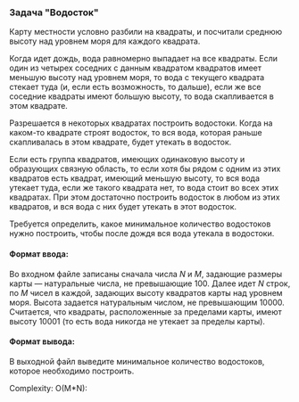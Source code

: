 ### Задача "Водосток"

Карту местности условно разбили на квадраты, и посчитали среднюю высоту над уровнем моря для каждого квадрата.

Когда идет дождь, вода равномерно выпадает на все квадраты. Если один из четырех соседних с данным квадратом квадратов имеет меньшую высоту над уровнем моря,
то вода с текущего квадрата стекает туда (и, если есть возможность, то дальше), если же все соседние квадраты имеют большую высоту, то вода скапливается в этом квадрате.

Разрешается в некоторых квадратах построить водостоки. Когда на каком-то квадрате строят водосток, то вся вода, которая раньше скапливалась в этом квадрате,
будет утекать в водосток.

Если есть группа квадратов, имеющих одинаковую высоту и образующих связную область, то если хотя бы рядом с одним из этих квадратов есть квадрат,
имеющий меньшую высоту, то вся вода утекает туда, если же такого квадрата нет, то вода стоит во всех этих квадратах.
При этом достаточно построить водосток в любом из этих квадратов, и вся вода с них будет утекать в этот водосток.

Требуется определить, какое минимальное количество водостоков нужно построить, чтобы после дождя вся вода утекала в водостоки.


#### Формат ввода:

Во входном файле записаны сначала числа $N$ и $M$, задающие размеры карты — натуральные числа, не превышающие $100$. Далее идет $N$ строк, по $M$ чисел в каждой, 
задающих высоту квадратов карты над уровнем моря. Высота задается натуральным числом, не превышающим $10000$. 
Считается, что квадраты, расположенные за пределами карты, имеют высоту $10001$ (то есть вода никогда не утекает за пределы карты).


#### Формат вывода:

В выходной файл выведите минимальное количество водостоков, которое необходимо построить.

Complexity: O(M*N):
